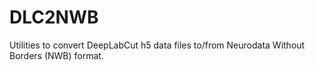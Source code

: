 # DLC2NWB

Utilities to convert DeepLabCut h5 data files to/from Neurodata Without Borders (NWB) format.
